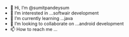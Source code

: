 - 👋 Hi, I’m @sumitpandeysum
- 👀 I’m interested in ...softwair development
- 🌱 I’m currently learning ...java
- 💞️ I’m looking to collaborate on ...android development
- 📫 How to reach me ...

<!---
sumitpandeysum/sumitpandeysum is a ✨ special ✨ repository because its `README.md` (this file) appears on your GitHub profile.
You can click the Preview link to take a look at your changes.
--->
